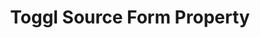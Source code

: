 ---
# -------------------------- #
#     USING THIS TEMPLATE    #
# -------------------------- #

## NEED HELP USING THIS TEMPLATE? SEE:
## https://docs-about-stitch-docs.netlify.com/reference/connect-templates/destination-form-property/
## FOR INSTRUCTIONS & REFERENCE INFO

# -------------------------- #
#        CONTENT TYPE        #
# -------------------------- #

product-type: "connect"
content-type: "api-form"
form-type: "source"
key: "source-form-properties-toggl-object"


# -------------------------- #
#        OBJECT INFO         #
# -------------------------- #

title: "Toggl Source Form Property"
api-type: "platform.toggl"
display-name: "Toggl"

source-type: "saas"
docs-name: "toggl"

description: ""


# -------------------------- #
#      OBJECT ATTRIBUTES     #
# -------------------------- #

uses-start-date: true

object-attributes:
  - name: "api_token"
    type: "string"
    required: true
    description: "The user's {{ form-property.display-name }} API token. For more info and instructions on retrieving this credential, refer to our [{{ form-property.display-name }} setup documentation]({{ doc-link }})."
    value: "<API_TOKEN>"

  - name: "detailed_report_trailing_days"
    type: "string"
    required: true
    description: |
      The number of days Stitch should replicate time entry data for during each replication job. This is only applicable to the `time_entries` stream.

      For example: If this value is `5`, Stitch will replicate the past five days' worth of data for the `time_entries` stream during every replication job. 
    value: "5"
---